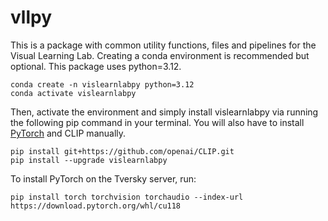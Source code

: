 # vllpy

This is a package with common utility functions, files and pipelines for the Visual Learning Lab. Creating a conda environment is recommended but optional. This package uses python=3.12.

```
conda create -n vislearnlabpy python=3.12
conda activate vislearnlabpy
```

Then, activate the environment and simply install vislearnlabpy via running the following pip command in your terminal. You will also have to install [PyTorch](https://pytorch.org/) and CLIP manually.

```
pip install git+https://github.com/openai/CLIP.git
pip install --upgrade vislearnlabpy
```

To install PyTorch on the Tversky server, run:
```
pip install torch torchvision torchaudio --index-url https://download.pytorch.org/whl/cu118
```
